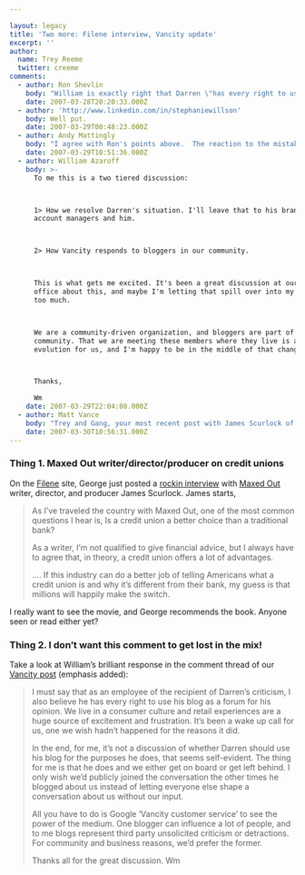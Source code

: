 ```yaml
---

layout: legacy
title: 'Two more: Filene interview, Vancity update'
excerpt: ''
author:
  name: Trey Reeme
  twitter: creeme
comments:
  - author: Ron Shevlin
    body: "William is exactly right that Darren \"has every right to use his blog as a forum for his opinion\"\n\nBut I can't but wonder if William is overstating the influence one blogger has. (Nothing against Darren).\n\nHere's why I say that:\n\n1. Every body (and firm) makes mistakes. For many customers, what's often the lasting impression is not the mistake, but how the firm handles the mistake (see the JetBlue fiasco for example).\n\n2. People's loyalty (in my opinion) is shaped more by their personal experience than the experience of others. We look to our friends and family (and yes, trusted bloggers) for references, opinions, validation, etc. But if your own experience with a CU is very positive, then someone else's problem may just be viewed as either an anomaly, or the rantings of a lunatic (I'm not accusing Darren of being a lunatic).\n\nHaving said all that,  I still commend VanCity for making the effort to engage their members in a dialogue. \n\n(But for their sake, they still need to be sure they're delivering operational excellence)."
    date: 2007-03-28T20:20:33.000Z
  - author: 'http://www.linkedin.com/in/stephaniewillson'
    body: Well put.
    date: 2007-03-29T00:48:23.000Z
  - author: Andy Mattingly
    body: "I agree with Ron's points above.  The reaction to the mistake is the most important component.  Engaging in conversation be it via the blog, chat, phone, or in person is only useful in gettng the facts to the resolve the problem.  In the end, the most important action is did they resolve it and are they looking to make sure it doesn't happen again.  I think if people value Darren's opinion, then the only way thier opinion of VanCity would change from his opinion is if he posts a different view.  As Ron states though, how many people will really value Darren's opinion if there are competing posts from others who think VanCity is great.  \r\n\r\nKinda of like the reviews on Amazon, you don't just look at one review but all the reviews.  And you certainly never take the publishers review as useful.\r\n\r\nMaybe the overriding message here is that we need to encourage our members to blog about their service, good and bad and let the general public form their own opinion. "
    date: 2007-03-29T10:51:36.000Z
  - author: William Azaroff
    body: >-
      To me this is a two tiered discussion:



      1> How we resolve Darren's situation. I'll leave that to his branch and
      account managers and him.



      2> How Vancity responds to bloggers in our community.



      This is what gets me excited. It's been a great discussion at our head
      office about this, and maybe I'm letting that spill over into my posts here
      too much.



      We are a community-driven organization, and bloggers are part of our
      community. That we are meeting these members where they live is a great
      evolution for us, and I'm happy to be in the middle of that change



      Thanks,

      Wm
    date: 2007-03-29T22:04:08.000Z
  - author: Matt Vance
    body: "Trey and Gang, your most recent post with James Scurlock of Maxed Out reminded me of something I saw this morning. \n\nHere in Bellingham, WA we have a thriving independent movie theatre, showing for 2 days in April is, In Debt We Trust. Have any of you heard of this one? If not check out the website http://www.indebtwetrust.org/index.php. \n\n\"Today, in some churches, there are debt liquidation revivals in which parishioners chip in to free each other from growing credit card debts that are driving American families to bankruptcy and desperation.\" - why not walk down to your local Credit Union? \n\nI've taken a little look into it this morning but this seems like something great Credit Unions could piggy back on - WE DON'T PROMOTE PREDATORY LENDING AND WE WANT TO HELP YOU GET OUT OF THE DEBT TRAP. \n\nI don't have a solution to get the word out, I just know you guys have a great voice in the industry and wanted to make you guys aware of this if you hadn't heard of it. \n\nInteresting enough I was at the Northwest Regional Conference on Reaching the Unbanked in Seattle on Tuesday and the debt trap was a hot topic. The comments from some of the banks that I heard was we are willing to help if we can find a product that allows us to make a profit. \n\nI was taken aback by how many times the bankers offered up the word profit in reaching the unbanked, I'm glad to say I am in Credit Union Land. I'll stop my rant now, Have a good one guys!"
    date: 2007-03-30T10:56:31.000Z
---
```


<h3>Thing 1.  Maxed Out writer/director/producer on credit unions</h3>
<p>On the <a href="http://www.filene.org">Filene</a> site, George just posted a <a href="http://filene.org/blog/post/maxedout">rockin interview</a> with <a href="http://www.maxedoutmovie.com/">Maxed Out</a> writer, director, and producer James Scurlock.  James starts,</p>
<blockquote><p>As I&#8217;ve traveled the country with Maxed Out, one of the most common questions I hear is, Is a credit union a better choice than a traditional bank?</p><p>As a writer, I&#8217;m not qualified to give financial advice, but I always have to agree that, in theory, a credit union offers a lot of advantages.</p><p>.... If this industry can do a better job of telling Americans what a credit union is and why it&#8217;s different from their bank, my guess is that millions will happily make the switch.</p></blockquote>
<p>I really want to see the movie, and George recommends the book.  Anyone seen or read either yet?</p>
<h3>Thing 2.  I don&#8217;t want this comment to get lost in the mix!</h3>
<p>Take a look at William&#8217;s brilliant response in the comment thread of our <a href="http://www.opensourcecu.com/articles/2007/03/26/vancity-proves-again-they-get-social-media">Vancity post</a> (emphasis added):</p>
<blockquote><p>I must say that as an employee of the recipient of Darren&#8217;s criticism, I also believe he has every right to use his blog as a forum for his opinion. We live in a consumer culture and retail experiences are a huge source of excitement and frustration. It&#8217;s been a wake up call for us, one we wish hadn&#8217;t happened for the reasons it did.</p><p>In the end, for me, it&#8217;s not a discussion of whether Darren should use his blog for the purposes he does, that seems self-evident. The thing for me is that he does and we either get on board or get left behind. I only wish we&#8217;d publicly joined the conversation the other times he blogged about us instead of letting everyone else shape a conversation about us without our input.</p><p>All you have to do is Google &#8216;Vancity customer service&#8217; to see the power of the medium. One blogger can influence a lot of people, and to me blogs represent third party unsolicited criticism or detractions. For community and business reasons, we&#8217;d prefer the former.</p><p>Thanks all for the great discussion. Wm</p></blockquote>
